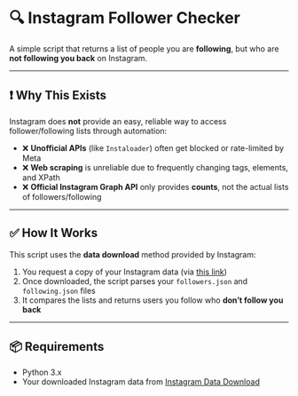 # 🔍 Instagram Follower Checker

A simple script that returns a list of people you are **following**, but who are **not following you back** on Instagram.

---

## ❗ Why This Exists

Instagram does **not** provide an easy, reliable way to access follower/following lists through automation:

- ❌ **Unofficial APIs** (like `Instaloader`) often get blocked or rate-limited by Meta
- ❌ **Web scraping** is unreliable due to frequently changing tags, elements, and XPath
- ❌ **Official Instagram Graph API** only provides **counts**, not the actual lists of followers/following

---

## ✅ How It Works

This script uses the **data download** method provided by Instagram:

1. You request a copy of your Instagram data (via [this link](https://www.instagram.com/download/request/))
2. Once downloaded, the script parses your `followers.json` and `following.json` files
3. It compares the lists and returns users you follow who **don’t follow you back**

---

## 📦 Requirements

- Python 3.x
- Your downloaded Instagram data from [Instagram Data Download](https://www.instagram.com/download/request/)

